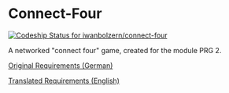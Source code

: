 # Connect-Four
[ ![Codeship Status for iwanbolzern/connect-four](https://codeship.com/projects/8829efd0-9a0c-0134-1e66-166953d39589/status?branch=master)](https://codeship.com/projects/187932)

A networked "connect four" game, created for the module PRG 2.

[Original Requirements (German)](requirements-de.md)

[Translated Requirements (English)](requirements-en.md)
